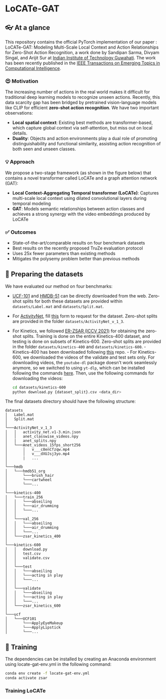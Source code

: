 # LoCATe-GAT

## 👓 At a glance
This repository contains the official PyTorch implementation of our paper : LoCATe-GAT: Modeling Multi-Scale Local Context and Action Relationships for Zero-Shot Action Recognition, a work done by Sandipan Sarma, Divyam Singal, and Arijit Sur at [Indian Institute of Technology Guwahati](https://www.iitg.ac.in/cse/). The work has been recently published in the [IEEE Transactions on Emerging Topics in Computational Intelligence](https://ieeexplore.ieee.org/xpl/aboutJournal.jsp?punumber=7433297).

### 😍 Motivation

The increasing number of actions in the real world makes it difficult for traditional deep learning models to recognize unseen actions. Recently, this data scarcity gap has been bridged by pretrained vision-language models like CLIP for efficient **zero-shot action recognition**. We have two important observations:

- **Local spatial context**: Existing best methods are transformer-based, which capture global context via self-attention, but miss out on local details.
- **Duality**: Objects and action environments play a dual role of promoting distinguishability and functional similarity, assisting action recognition of both seen and unseen classes.

### 💡 Approach
We propose a two-stage framework (as shown in the figure below) that contains a novel transformer called LoCATe and a graph attention network (GAT):

- **Local Context-Aggregating Temporal transformer (LoCATe)**: Captures multi-scale local context using dilated convolutional layers during temporal modeling
- **GAT**: Models semantic relationships between action classes and achieves a strong synergy with the video embeddings produced by LoCATe

### ✅ Outcomes
- State-of-the-art/comparable results on four benchmark datasets
- Best results on the recently proposed TruZe evaluation protocol
- Uses 25x fewer parameters than existing methods
- Mitigates the polysemy problem better than previous methods

## 📁 Preparing the datasets

We have evaluated our method on four benchmarks: 
- [UCF-101](https://www.crcv.ucf.edu/data/UCF101/UCF101.rar) and [HMDB-51](serre-lab.clps.brown.edu/wp-content/uploads/2013/10/hmdb51_org.rar) can be directly downloaded from the web. Zero-shot splits for both these datasets are provided within ```datasets/Label.mat``` and ```datasets/Split.mat```.
- For [ActivityNet](http://activity-net.org/download.html), fill [this](https://docs.google.com/forms/d/e/1FAIpQLSdxhNVeeSCwB2USAfeNWCaI9saVT6i2hpiiizVYfa3MsTyamg/viewform) form to request for the dataset. Zero-shot splits are provided in the folder ```datasets/ActivityNet_v_1_3```.
- For Kinetics, we followed [ER-ZSAR (ICCV 2021)](https://github.com/DeLightCMU/ElaborativeRehearsal) for obtaining the zero-shot splits. Training is done on the entire Kinetics-400 dataset, and testing is done on subsets of Kinetics-600. Zero-shot splits are provided in the folder ```datasets/kinetics-400``` and ```datasets/kinetics-600```.
      - Kinetics-400 has been downloaded following [this](https://github.com/youngwanLEE/VoV3D/blob/main/DATA.md#kinetics-400) repo.
      - For Kinetics-600, we downloaded the videos of the validate and test sets only. For downloading videos, the ```youtube-dl``` package doesn't work seamlessly anymore, so we switched to using ```yt-dlp```, which can be installed following the commands [here](https://www.rapidseedbox.com/blog/yt-dlp-complete-guide). Then, use the following commands for downloading the videos:

  ```bash
  cd datasets/kinetics-600
  python download.py {dataset_split}.csv <data_dir>
  ```
The final datasets directory should have the following structure:

```
datasets
│   Label.mat
│   Split.mat    
│
└───ActivityNet_v_1_3
│   │   activity_net.v1-3.min.json
│   │   anet_classwise_videos.npy
│   |   anet_splits.npy
│   └───Anet_videos_15fps_short256
│       │   v___c8enCfzqw.mp4
│       │   v___dXUJsj3yo.mp4
│       |   ...
│
└───hmdb
│   └───hmdb51_org
│       └───brush_hair
│       └───cartwheel
│       └───...
│   
└───kinetics-400
│   └───train_256
│   │   └───abseiling
│   │   └───air_drumming
│   │   └───...
│   │
│   └───val_256
│   │   └───abseiling
│   │   └───air_drumming
│   │   └───...
│   └───zsar_kinetics_400
│   
└───kinetics-600
│   │   download.py
│   │   test.csv  
│   │   validate.csv
│   │ 
│   └───test
│   │   └───abseiling
│   │   └───acting in play
│   │   └───...
│   │
│   └───validate
│   │   └───abseiling
│   │   └───acting in play
│   │   └───...
│   └───zsar_kinetics_600
│   
└───ucf
│   └───UCF101
│       └───ApplyEyeMakeup
│       └───ApplyLipstick
│       └───...
```
## 🚄 Training

The dependencies can be installed by creating an Anaconda environment using locate-gat-env.yml in the following command:

```bash
conda env create -f locate-gat-env.yml
conda activate zsar
```
### Training LoCATe

